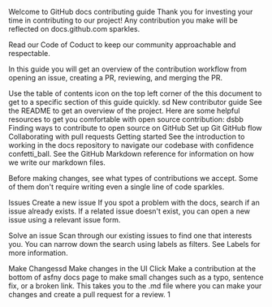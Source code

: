 Welcome to GitHub docs contributing guide
Thank you for investing your time in contributing to our project! Any contribution you make will be reflected on docs.github.com sparkles.

Read our Code of Coduct to keep our community approachable and respectable.

In this guide you will get an overview of the contribution workflow from opening an issue, creating a PR, reviewing, and merging the PR.

Use the table of contents icon  on the top left corner of the this document to get to a specific section of this guide quickly.
sd
New contributor guide
See the README to get an overview of the project. Here are some helpful resources to get you comfortable with open source contribution:
dsbb
Finding ways to contribute to open source on GitHub
Set up Git
GitHub flow
Collaborating with pull requests
Getting started
See the introduction to working in the docs repository to navigate our codebase with confidence confetti_ball. See the GitHub Markdown reference for information on how we write our markdown files.

Before making changes, see what types of contributions we accept. Some of them don't require writing even a single line of code sparkles.

Issues
Create a new issue
If you spot a problem with the docs, search if an issue already exists. If a related issue doesn't exist, you can open a new issue using a relevant issue form.

Solve an issue
Scan through our existing issues to find one that interests you. You can narrow down the search using labels as filters. See Labels for more information.

Make Changessd
Make changes in the UI
Click Make a contribution at the bottom of asfny docs page to make small changes such as a typo, sentence fix, or a broken link. This takes you to the .md file where you can make your changes and create a pull request for a review.
1

